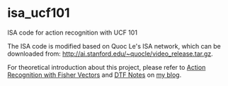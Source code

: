 isa_ucf101
==========

ISA code for action recognition with UCF 101

The ISA code is modified based on Quoc Le's ISA network, which can be downloaded from: http://ai.stanford.edu/~quocle/video_release.tar.gz. 

For theoretical introduction about this project, please refer to [Action Recognition with Fisher Vectors](http://www.bo-yang.net/2014/04/30/fisher-vector-in-action-recognition) and [DTF Notes](http://www.bo-yang.net/2014/01/10/dense-trajectory-notes) on [my blog](http://bo-yang.github.io).
